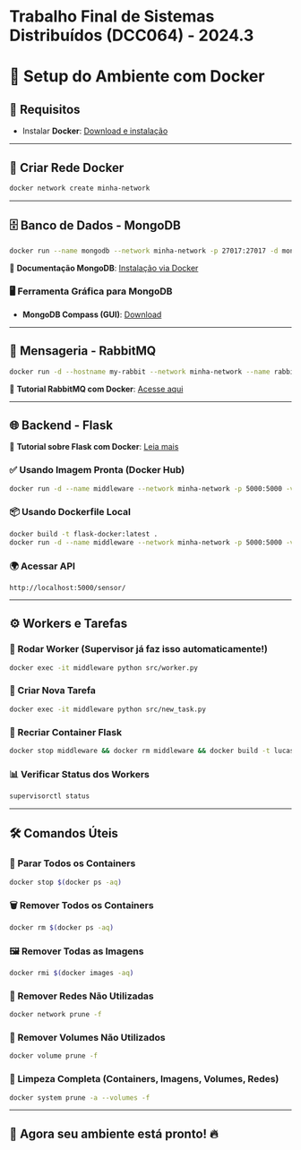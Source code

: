 # Trabalho Final de Sistemas Distribuídos (DCC064) - 2024.3

# 🚀 Setup do Ambiente com Docker

## 📌 Requisitos
- Instalar **Docker**: [Download e instalação](https://www.docker.com/get-started)

---

## 🔹 Criar Rede Docker
```sh
docker network create minha-network
```

---

## 🗄️ Banco de Dados - MongoDB
```sh
docker run --name mongodb --network minha-network -p 27017:27017 -d mongodb/mongodb-community-server:latest
```
📌 **Documentação MongoDB**: [Instalação via Docker](https://www.mongodb.com/pt-br/docs/manual/tutorial/install-mongodb-community-with-docker/)

### 🖥️ Ferramenta Gráfica para MongoDB
- **MongoDB Compass (GUI)**: [Download](https://www.mongodb.com/try/download/compass)

---

## 📨 Mensageria - RabbitMQ
```sh
docker run -d --hostname my-rabbit --network minha-network --name rabbit13 -p 8080:15672 -p 5672:5672 -p 25676:25676 rabbitmq:3-management
```
📌 **Tutorial RabbitMQ com Docker**: [Acesse aqui](https://medium.com/xp-inc/rabbitmq-com-docker-conhecendo-o-admin-cc81f3f6ac3b)

---

## 🌐 Backend - Flask
📌 **Tutorial sobre Flask com Docker**: [Leia mais](https://akiradev.netlify.app/posts/flask-docker/)

### ✅ Usando Imagem Pronta (Docker Hub)
```sh
docker run -d --name middleware --network minha-network -p 5000:5000 -v $(pwd)/src:/app/src lucasg4x/sd-middleware
```

### 📦 Usando Dockerfile Local
```sh
docker build -t flask-docker:latest .
docker run -d --name middleware --network minha-network -p 5000:5000 -v $(pwd)/src:/app/src flask-docker
```

### 🌍 Acessar API
```
http://localhost:5000/sensor/
```

---

## ⚙️ Workers e Tarefas

### 🎯 Rodar Worker (Supervisor já faz isso automaticamente!)
```sh
docker exec -it middleware python src/worker.py
```

### 📝 Criar Nova Tarefa
```sh
docker exec -it middleware python src/new_task.py
```

### 🔄 Recriar Container Flask
```sh
docker stop middleware && docker rm middleware && docker build -t lucasg4x/sd-middleware . && docker run -d --name flask --network minha-network -p 5000:5000 -v $(pwd)/src:/app/src lucasg4x/sd-middleware
```

### 📊 Verificar Status dos Workers
```sh
supervisorctl status
```

---

## 🛠️ Comandos Úteis

### 🛑 Parar Todos os Containers
```sh
docker stop $(docker ps -aq)
```

### 🗑️ Remover Todos os Containers
```sh
docker rm $(docker ps -aq)
```

### 🖼️ Remover Todas as Imagens
```sh
docker rmi $(docker images -aq)
```

### 🔗 Remover Redes Não Utilizadas
```sh
docker network prune -f
```

### 💾 Remover Volumes Não Utilizados
```sh
docker volume prune -f
```

### 🧹 Limpeza Completa (Containers, Imagens, Volumes, Redes)
```sh
docker system prune -a --volumes -f
```

---

## 🚀 Agora seu ambiente está pronto! 🔥

